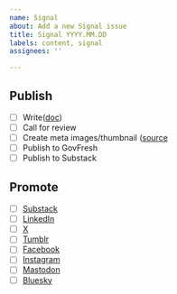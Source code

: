 ```yaml
---
name: Signal
about: Add a new Signal issue
title: Signal YYYY.MM.DD
labels: content, signal
assignees: ''

---
```


## Publish
- [ ] Write([doc](https://docs.google.com/document/d/1H_3sPf4TF8QC3MXlQYs-Fey5bT8WttjBGgulG9MDm1I/edit?usp=sharing))
- [ ] Call for review
- [ ] Create meta images/thumbnail ([source](https://www.figma.com/design/qFVPWaHjk1l4k1iVybz9vy/GovFresh-brand-assets?node-id=707-16&t=yo4ffkC9FAsAgPBk-1)
- [ ] Publish to GovFresh
- [ ] Publish to Substack

## Promote
- [ ] [Substack](https://govfresh.substack.com/)
- [ ] [LinkedIn](https://www.linkedin.com/company/govfresh)
- [ ] [X](https://www.x.com/govfresh)
- [ ] [Tumblr](https://govfresh.tumblr.com/)
- [ ] [Facebook](https://www.facebook.com/govfresh)
- [ ] [Instagram](https://www.instagram.com/govfresh)
- [ ] [Mastodon](https://mastodon.social/@govfresh)
- [ ] [Bluesky](https://bsky.app/profile/govfresh.bsky.social)
